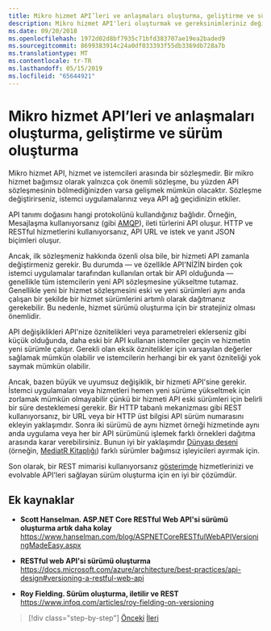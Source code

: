 ```yaml
---
title: Mikro hizmet API’leri ve anlaşmaları oluşturma, geliştirme ve sürüm oluşturma
description: Mikro hizmet API'leri oluşturmak ve gereksinimleriniz değiştiğinde uygun evrimi ve sürüm çünkü dikkate sözleşme.
ms.date: 09/20/2018
ms.openlocfilehash: 1972d02d8bf7935c71bfd383707ae19ea2baded9
ms.sourcegitcommit: 8699383914c24a0df033393f55db3369db728a7b
ms.translationtype: MT
ms.contentlocale: tr-TR
ms.lasthandoff: 05/15/2019
ms.locfileid: "65644921"
---
```

# <a name="creating-evolving-and-versioning-microservice-apis-and-contracts"></a>Mikro hizmet API’leri ve anlaşmaları oluşturma, geliştirme ve sürüm oluşturma

Mikro hizmet API, hizmet ve istemcileri arasında bir sözleşmedir. Bir mikro hizmet bağımsız olarak yalnızca çok önemli sözleşme, bu yüzden API sözleşmesinin bölmediğinizden varsa gelişmek mümkün olacaktır. Sözleşme değiştirirseniz, istemci uygulamalarınız veya API ağ geçidinizin etkiler.

API tanımı doğasını hangi protokolünü kullandığınız bağlıdır. Örneğin, Mesajlaşma kullanıyorsanız (gibi [AMQP](https://www.amqp.org/)), ileti türlerini API oluşur. HTTP ve RESTful hizmetlerini kullanıyorsanız, API URL ve istek ve yanıt JSON biçimleri oluşur.

Ancak, ilk sözleşmeniz hakkında özenli olsa bile, bir hizmeti API zamanla değiştirmeniz gerekir. Bu durumda — ve özellikle API'NİZİN birden çok istemci uygulamalar tarafından kullanılan ortak bir API olduğunda — genellikle tüm istemcilerin yeni API sözleşmesine yükseltme tutamaz. Genellikle yeni bir hizmet sözleşmesini eski ve yeni sürümleri aynı anda çalışan bir şekilde bir hizmet sürümlerini artımlı olarak dağıtmanız gerekebilir. Bu nedenle, hizmet sürümü oluşturma için bir stratejiniz olması önemlidir.

API değişiklikleri API'nize öznitelikleri veya parametreleri eklerseniz gibi küçük olduğunda, daha eski bir API kullanan istemciler geçin ve hizmetin yeni sürümle çalışır. Gerekli olan eksik öznitelikler için varsayılan değerler sağlamak mümkün olabilir ve istemcilerin herhangi bir ek yanıt özniteliği yok saymak mümkün olabilir.

Ancak, bazen büyük ve uyumsuz değişiklik, bir hizmeti API'sine gerekir. İstemci uygulamaları veya hizmetleri hemen yeni sürüme yükseltmek için zorlamak mümkün olmayabilir çünkü bir hizmeti API eski sürümleri için belirli bir süre desteklemesi gerekir. Bir HTTP tabanlı mekanizması gibi REST kullanıyorsanız, bir URL veya bir HTTP üst bilgisi API sürüm numarasını ekleyin yaklaşımdır. Sonra iki sürümü de aynı hizmet örneği hizmetinde aynı anda uygulama veya her bir API sürümünü işlemek farklı örnekleri dağıtma arasında karar verebilirsiniz. Bunun iyi bir yaklaşımdır [Dünyası deseni](https://en.wikipedia.org/wiki/Mediator_pattern) (örneğin, [MediatR Kitaplığı](https://github.com/jbogard/MediatR)) farklı sürümler bağımsız işleyicileri ayırmak için.

Son olarak, bir REST mimarisi kullanıyorsanız [gösterimde](https://www.infoq.com/articles/mark-baker-hypermedia) hizmetlerinizi ve evolvable API'leri sağlayan sürüm oluşturma için en iyi bir çözümdür.

## <a name="additional-resources"></a>Ek kaynaklar

- **Scott Hanselman. ASP.NET Core RESTful Web API'si sürümü oluşturma artık daha kolay** \
  <https://www.hanselman.com/blog/ASPNETCoreRESTfulWebAPIVersioningMadeEasy.aspx>

- **RESTful web API'si sürümü oluşturma** \
  <https://docs.microsoft.com/azure/architecture/best-practices/api-design#versioning-a-restful-web-api>

- **Roy Fielding. Sürüm oluşturma, iletilir ve REST** \
  <https://www.infoq.com/articles/roy-fielding-on-versioning>

>[!div class="step-by-step"]
>[Önceki](asynchronous-message-based-communication.md)
>[İleri](microservices-addressability-service-registry.md)

